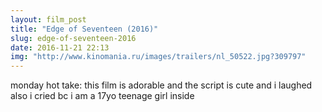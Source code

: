 ```yaml
---
layout: film_post
title: "Edge of Seventeen (2016)"
slug: edge-of-seventeen-2016
date: 2016-11-21 22:13
img: "http://www.kinomania.ru/images/trailers/nl_50522.jpg?309797"
---
```


monday hot take: this film is adorable and the script is cute and i laughed also i cried bc i am a 17yo teenage girl inside